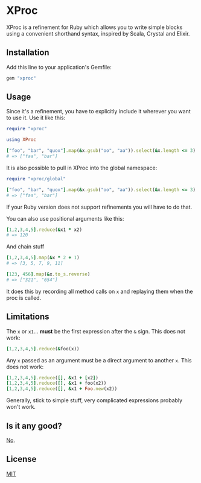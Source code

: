 # XProc

XProc is a refinement for Ruby which allows you to write simple blocks using a
convenient shorthand syntax, inspired by Scala, Crystal and Elixir.

## Installation

Add this line to your application's Gemfile:

```ruby
gem "xproc"
```

## Usage

Since it's a refinement, you have to explicitly include it wherever you want to
use it. Use it like this:

``` ruby
require "xproc"

using XProc

["foo", "bar", "quox"].map(&x.gsub("oo", "aa")).select(&x.length <= 3)
# => ["faa", "bar"]
```

It is also possible to pull in XProc into the global namespace:

``` ruby
require "xproc/global"

["foo", "bar", "quox"].map(&x.gsub("oo", "aa")).select(&x.length <= 3)
# => ["faa", "bar"]
```

If your Ruby version does not support refinements you will have to do that.

You can also use positional arguments like this:

``` ruby
[1,2,3,4,5].reduce(&x1 * x2)
# => 120
```

And chain stuff

``` ruby
[1,2,3,4,5].map(&x * 2 + 1)
# => [3, 5, 7, 9, 11]

[123, 456].map(&x.to_s.reverse)
# => ["321", "654"]
```

It does this by recording all method calls on `x` and replaying them when the
proc is called.

## Limitations

The `x` or `x1`... **must** be the first expression after the `&` sign. This does not
work:

``` ruby
[1,2,3,4,5].reduce(&foo(x))
```

Any `x` passed as an argument must be a direct argument to another `x`. This does not
work:

``` ruby
[1,2,3,4,5].reduce([], &x1 + [x2])
[1,2,3,4,5].reduce([], &x1 + foo(x2))
[1,2,3,4,5].reduce([], &x1 + Foo.new(x2))
```

Generally, stick to simple stuff, very complicated expressions probably won't work.

## Is it any good?

[No](https://news.ycombinator.com/item?id=3067434).

## License

[MIT](License.txt)
